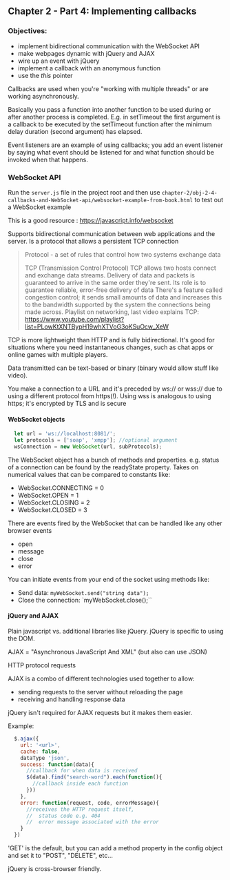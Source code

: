 ## Chapter 2 - Part 4: Implementing callbacks

### Objectives:
- implement bidirectional communication with the WebSocket API
- make webpages dynamic with jQuery and AJAX
- wire up an event with jQuery
- implement a callback with an anonymous function
- use the *this* pointer

Callbacks are used when you're "working with multiple threads" or are working asynchronously.

Basically you pass a function into another function to be used during or after another process is completed. E.g. in setTimeout the first argument is a callback to be executed by the setTimeout function after the minimum delay duration (second argument) has elapsed.

Event listeners are an example of using callbacks; you add an event listener by saying what event should be listened for and what function should be invoked when that happens.

### WebSocket API

Run the `server.js` file in the project root and then use `chapter-2/obj-2-4-callbacks-and-WebSocket-api/websocket-example-from-book.html` to test out a WebSocket example

This is a good resource : https://javascript.info/websocket

Supports bidirectional communication between web applications and the server.
Is a protocol that allows a persistent TCP connection

> Protocol - a set of rules that control how two systems exchange data
>
> TCP (Transmission Control Protocol)
> TCP allows two hosts connect and exchange data streams. Delivery of data and packets is guaranteed to arrive in the same order they're sent.
> Its role is to guarantee reliable, error-free delivery of data
> There's a feature called congestion control; it sends small amounts of data and increases this to the bandwidth supported by the system the connections being made across.
> Playlist on networking, last video explains TCP: https://www.youtube.com/playlist?list=PLowKtXNTBypH19whXTVoG3oKSuOcw_XeW

TCP is more lightweight than HTTP and is fully bidirectional. It's good for situations where you need instantaneous changes, such as chat apps or online games with multiple players.

Data transmitted can be text-based or binary (binary would allow stuff like video).

You make a connection to a URL and it's preceded by ws:// or wss:// due to using a different protocol from https(!). Using wss is analogous to using https; it's encrypted by TLS and is secure

#### WebSocket objects

```js
  let url = 'ws://localhost:8081/';
  let protocols = ['soap', 'xmpp']; //optional argument
  wsConnection = new WebSocket(url, subProtocols);
```

The WebSocket object has a bunch of methods and properties. e.g. status of a connection can be found by the readyState property. Takes on numerical values that can be compared to constants like:

- WebSocket.CONNECTING = 0
- WebSocket.OPEN = 1
- WebSocket.CLOSING = 2
- WebSocket.CLOSED = 3

There are events fired by the WebSocket that can be handled like any other browser events

- open
- message
- close
- error

You can initiate events from your end of the socket using methods like:

- Send data: `myWebSocket.send("string data");`
- Close the connection: `myWebSocket.close();``

#### jQuery and AJAX

Plain javascript vs. additional libraries like jQuery.
jQuery is specific to using the DOM.

AJAX = "Asynchronous JavaScript And XML" (but also can use JSON)

HTTP protocol requests

AJAX is a combo of different technologies used together to allow:
- sending requests to the server without reloading the page
- receiving and handling response data

jQuery isn't required for AJAX requests but it makes them easier.

Example:

```js
  $.ajax({
    url: '<url>',
    cache: false,
    dataType 'json',
    success: function(data){
      //callback for when data is received
      $(data).find("search-word").each(function(){
        //callback inside each function
      }))
    },
    error: function(request, code, errorMessage){
      //receives the HTTP request itself,
      //  status code e.g. 404
      //  error message associated with the error
    }
  })
```

'GET' is the default, but you can add a method property in the config object and set it to "POST", "DELETE", etc...

jQuery is cross-browser friendly.
